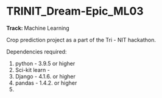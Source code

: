 # TRINIT_Dream-Epic_ML03

<b> Track: </b> Machine Learning

Crop prediction project as a part of the Tri - NIT hackathon.

Dependencies required:

1) python - 3.9.5 or higher
2) Sci-kit learn -
3) Django - 4.1.6. or higher
4) pandas - 1.4.2. or higher
5) 

